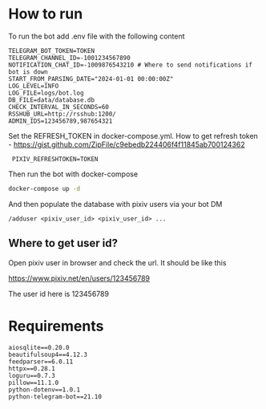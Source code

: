# How to run

To run the bot add .env file with the following content

```
TELEGRAM_BOT_TOKEN=TOKEN
TELEGRAM_CHANNEL_ID=-1001234567890
NOTIFICATION_CHAT_ID=-1009876543210 # Where to send notifications if bot is down
START_FROM_PARSING_DATE="2024-01-01 00:00:00Z"
LOG_LEVEL=INFO
LOG_FILE=logs/bot.log
DB_FILE=data/database.db
CHECK_INTERVAL_IN_SECONDS=60
RSSHUB_URL=http://rsshub:1200/
ADMIN_IDS=123456789,987654321
```
Set the REFRESH_TOKEN in docker-compose.yml. How to get refresh token - https://gist.github.com/ZipFile/c9ebedb224406f4f11845ab700124362

``` PIXIV_REFRESHTOKEN=TOKEN```

Then run the bot with docker-compose

```sh
docker-compose up -d
```
And then populate the database with pixiv users via your bot DM
```
/adduser <pixiv_user_id> <pixiv_user_id> ...
```

## Where to get user id?

Open pixiv user in browser and check the url. It should be like this

https://www.pixiv.net/en/users/123456789

The user id here is 123456789

# Requirements

```
aiosqlite==0.20.0
beautifulsoup4==4.12.3
feedparser==6.0.11
httpx==0.28.1
loguru==0.7.3
pillow==11.1.0
python-dotenv==1.0.1
python-telegram-bot==21.10
```

# 